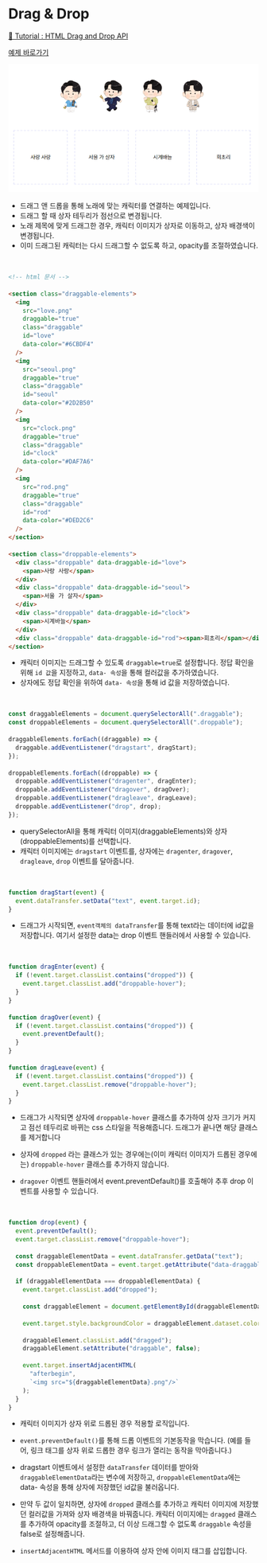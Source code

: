 # Drag & Drop

[📙 Tutorial : HTML Drag and Drop API](https://youtu.be/7HUCAYMylCQ)

<a href="https://rigood.github.io/TIL-js/dragndrop/dragndrop3/dragndrop3.html">예제 바로가기</a>

<img src="preview.gif"  />

- 드래그 앤 드롭을 통해 노래에 맞는 캐릭터를 연결하는 예제입니다.
- 드래그 할 때 상자 테두리가 점선으로 변경됩니다.
- 노래 제목에 맞게 드래그한 경우, 캐릭터 이미지가 상자로 이동하고, 상자 배경색이 변경됩니다.
- 이미 드래그된 캐릭터는 다시 드래그할 수 없도록 하고, opacity를 조절하였습니다.

<br>

```html
<!-- html 문서 -->

<section class="draggable-elements">
  <img
    src="love.png"
    draggable="true"
    class="draggable"
    id="love"
    data-color="#6CBDF4"
  />
  <img
    src="seoul.png"
    draggable="true"
    class="draggable"
    id="seoul"
    data-color="#2D2B50"
  />
  <img
    src="clock.png"
    draggable="true"
    class="draggable"
    id="clock"
    data-color="#DAF7A6"
  />
  <img
    src="rod.png"
    draggable="true"
    class="draggable"
    id="rod"
    data-color="#DED2C6"
  />
</section>

<section class="droppable-elements">
  <div class="droppable" data-draggable-id="love">
    <span>사랑 사랑</span>
  </div>
  <div class="droppable" data-draggable-id="seoul">
    <span>서울 가 살자</span>
  </div>
  <div class="droppable" data-draggable-id="clock">
    <span>시계바늘</span>
  </div>
  <div class="droppable" data-draggable-id="rod"><span>회초리</span></div>
</section>
```

- 캐릭터 이미지는 드래그할 수 있도록 `draggable=true`로 설정합니다. 정답 확인을 위해 `id 값`을 지정하고, `data- 속성`을 통해 컬러값을 추가하였습니다.
- 상자에도 정답 확인을 위하여 `data- 속성`을 통해 id 값을 저장하였습니다.

<br>

```javascript
const draggableElements = document.querySelectorAll(".draggable");
const droppableElements = document.querySelectorAll(".droppable");

draggableElements.forEach((draggable) => {
  draggable.addEventListener("dragstart", dragStart);
});

droppableElements.forEach((droppable) => {
  droppable.addEventListener("dragenter", dragEnter);
  droppable.addEventListener("dragover", dragOver);
  droppable.addEventListener("dragleave", dragLeave);
  droppable.addEventListener("drop", drop);
});
```

- querySelectorAll을 통해 캐릭터 이미지(draggableElements)와 상자(droppableElements)를 선택합니다.
- 캐릭터 이미지에는 `dragstart` 이벤트를, 상자에는 `dragenter`, `dragover`, `dragleave`, `drop` 이벤트를 달아줍니다.

<br>

```javascript
function dragStart(event) {
  event.dataTransfer.setData("text", event.target.id);
}
```

- 드래그가 시작되면, `event객체의 dataTransfer`를 통해 text라는 데이터에 id값을 저장합니다. 여기서 설정한 data는 drop 이벤트 핸들러에서 사용할 수 있습니다.

<br>

```javascript
function dragEnter(event) {
  if (!event.target.classList.contains("dropped")) {
    event.target.classList.add("droppable-hover");
  }
}

function dragOver(event) {
  if (!event.target.classList.contains("dropped")) {
    event.preventDefault();
  }
}

function dragLeave(event) {
  if (!event.target.classList.contains("dropped")) {
    event.target.classList.remove("droppable-hover");
  }
}
```

- 드래그가 시작되면 상자에 `droppable-hover` 클래스를 추가하여 상자 크기가 커지고 점선 테두리로 바뀌는 css 스타일을 적용해줍니다. 드래그가 끝나면 해당 클래스를 제거합니다

- 상자에 `dropped` 라는 클래스가 있는 경우에는(이미 캐릭터 이미지가 드롭된 경우에는) `droppable-hover` 클래스를 추가하지 않습니다.

- `dragover` 이벤트 핸들러에서 event.preventDefault()를 호출해야 추후 drop 이벤트를 사용할 수 있습니다.

<br>

```javascript
function drop(event) {
  event.preventDefault();
  event.target.classList.remove("droppable-hover");

  const draggableElementData = event.dataTransfer.getData("text");
  const droppableElementData = event.target.getAttribute("data-draggable-id");

  if (draggableElementData === droppableElementData) {
    event.target.classList.add("dropped");

    const draggableElement = document.getElementById(draggableElementData);

    event.target.style.backgroundColor = draggableElement.dataset.color;

    draggableElement.classList.add("dragged");
    draggableElement.setAttribute("draggable", false);

    event.target.insertAdjacentHTML(
      "afterbegin",
      `<img src="${draggableElementData}.png"/>`
    );
  }
}
```

- 캐릭터 이미지가 상자 위로 드롭된 경우 적용할 로직입니다.

- `event.preventDefault()`를 통해 드롭 이벤트의 기본동작을 막습니다. (예를 들어, 링크 태그를 상자 위로 드롭한 경우 링크가 열리는 동작을 막아줍니다.)

- dragstart 이벤트에서 설정한 `dataTransfer` 데이터를 받아와 `draggableElementData`라는 변수에 저장하고, `droppableElementData`에는 data- 속성을 통해 상자에 저장했던 id값을 불러옵니다.

- 만약 두 값이 일치하면, 상자에 `dropped` 클래스를 추가하고 캐릭터 이미지에 저장했던 컬러값을 가져와 상자 배경색을 바꿔줍니다. 캐릭터 이미지에는 `dragged` 클래스를 추가하여 opacity를 조절하고, 더 이상 드래그할 수 없도록 `draggable` 속성을 false로 설정해줍니다.

- `insertAdjacentHTML` 메서드를 이용하여 상자 안에 이미지 태그를 삽입합니다.
